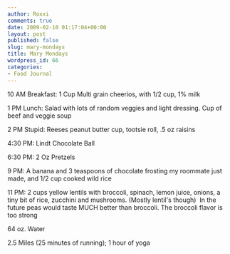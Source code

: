 ```yaml
---
author: Roxxi
comments: true
date: 2009-02-10 01:17:04+00:00
layout: post
published: false
slug: mary-mondays
title: Mary Mondays
wordpress_id: 66
categories:
- Food Journal
---
```


10 AM Breakfast: 1 Cup Multi grain cheerios, with 1/2 cup, 1% milk

1 PM Lunch: Salad with lots of random veggies and light dressing. Cup of beef and veggie soup

2 PM Stupid: Reeses peanut butter cup, tootsie roll, .5 oz raisins

4:30 PM: Lindt Chocolate Ball

6:30 PM: 2 Oz Pretzels

9 PM: A banana and 3 teaspoons of chocolate frosting my roommate just made, and 1/2 cup cooked wild rice

11 PM: 2 cups yellow lentils with broccoli, spinach, lemon juice, onions, a tiny bit of rice, zucchini and mushrooms. (Mostly lentil's though)  In the future peas would taste MUCH better than broccoli. The broccoli flavor is too strong

64 oz. Water

2.5 Miles (25 minutes of running); 1 hour of yoga

